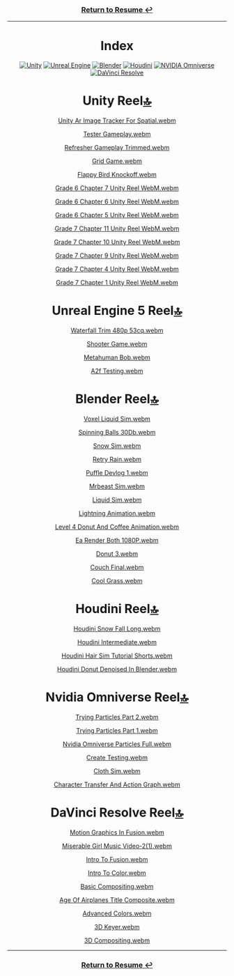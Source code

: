 <!--<video width="60" height="30" src="https://github.com/user-attachments/assets/a2aa109d-21f5-43e0-a637-a2e64dd70c96"></video>-->

<div align="center">
  <h3><a href = https://github.com/KenzKD>Return to Resume &#8617;</a></h3>
<hr>

  <h1 id="index">Index</h1>
  <p>
    <a href="#unity-reel"><img src="https://img.shields.io/badge/unity-white.svg?style=for-the-badge&amp;logo=unity&amp;logoColor=black" alt="Unity"></a>
    <a href="#unreal-engine-5-reel"><img src="https://img.shields.io/badge/unreal_engine-%23313131.svg?style=for-the-badge&amp;logo=unrealengine&amp;logoColor=white" alt="Unreal Engine"></a>
    <a href="#blender-reel"><img src="https://img.shields.io/badge/blender-%23E87D0D.svg?style=for-the-badge&amp;logo=blender&amp;logoColor=white" alt="Blender"></a>
    <a href="#houdini-reel"><img src="https://img.shields.io/badge/Houdini-%23FF4713?style=for-the-badge&amp;logo=houdini&amp;logoColor=white" alt="Houdini"></a>
    <a href="#nvidia-omniverse-reel"><img src="https://img.shields.io/badge/NVIDIA_Omniverse-%2376B900.svg?style=for-the-badge&amp;logo=nVIDIA&amp;logoColor=white" alt="NVIDIA Omniverse"></a>
    <a href="#davinci-resolve-reel"><img src="https://img.shields.io/badge/DaVinci%20Resolve-%23233A51?style=for-the-badge&amp;logo=davinciresolve" alt="DaVinci Resolve"></a>
  </p>


<h1 id="unity-reel-index-">Unity Reel<a href="#index">🔝</a></h1>

<p><a href="https://github.com/user-attachments/assets/99639aa4-07f3-4114-994d-c05e7184e1dc">Unity Ar Image Tracker For Spatial.webm</a></p>
<p><a href="https://github.com/user-attachments/assets/7a74882e-d533-4418-bdc0-9b578b86e108">Tester Gameplay.webm</a></p>
<p><a href="https://github.com/user-attachments/assets/2ef42573-81c7-4e12-a6b7-18985eed14c3">Refresher Gameplay Trimmed.webm</a></p>
<p><a href="https://github.com/user-attachments/assets/672e766f-f04e-4b23-addb-460c3ef7c0a2">Grid Game.webm</a></p>
<p><a href="https://github.com/user-attachments/assets/f0a4650b-ee83-4cc4-bf72-692d232bde61">Flappy Bird Knockoff.webm</a></p>

<p><a href="https://github.com/user-attachments/assets/4f52a2d9-1cb7-42ad-8bfc-f2c20171b013">Grade 6 Chapter 7 Unity Reel WebM.webm</a></p>
<p><a href="https://github.com/user-attachments/assets/0363ddaa-2e7c-4d21-81df-495700d4e2b4">Grade 6 Chapter 6 Unity Reel WebM.webm</a></p>
<p><a href="https://github.com/user-attachments/assets/1bdb3ece-ba1a-499a-aba9-f720ec3f68fa">Grade 6 Chapter 5 Unity Reel WebM.webm</a></p>

<p><a href="https://github.com/user-attachments/assets/68dd9f20-7aa7-4fc3-94b2-8fa1ef91b71b">Grade 7 Chapter 11 Unity Reel WebM.webm</a></p>
<p><a href="https://github.com/user-attachments/assets/b057d431-0725-4bed-a211-62f3d16b784a">Grade 7 Chapter 10 Unity Reel WebM.webm</a></p>
<p><a href="https://github.com/user-attachments/assets/36878342-d80d-4da9-89e4-95f71c6c2987">Grade 7 Chapter 9 Unity Reel WebM.webm</a></p>
<p><a href="https://github.com/user-attachments/assets/ea354bef-604b-4805-940c-c35fead6b8f8">Grade 7 Chapter 4 Unity Reel WebM.webm</a></p>
<p><a href="https://github.com/user-attachments/assets/935a1867-c6b7-49aa-b5a4-5a69bca116e9">Grade 7 Chapter 1 Unity Reel WebM.webm</a></p>


<h1 id="unreal-engine-5-reel-index-">Unreal Engine 5 Reel<a href="#index">🔝</a></h1>

<p><a href="https://github.com/user-attachments/assets/705eb10f-56da-4cde-bff6-5a2c788d28c2">Waterfall Trim 480p 53cq.webm</a></p>
<p><a href="https://github.com/user-attachments/assets/3e1e3e80-63db-4492-aacb-173aa93645c5">Shooter Game.webm</a></p>
<p><a href="https://github.com/user-attachments/assets/89bb0c92-074e-41d6-8083-a0691600e6a3">Metahuman Bob.webm</a></p>
<p><a href="https://github.com/user-attachments/assets/cb435cb1-0d14-4be4-a0d6-c2862fe7e980">A2f Testing.webm</a></p>


<h1 id="blender-reel-index-">Blender Reel<a href="#index">🔝</a></h1>

<p><a href="https://github.com/user-attachments/assets/812a2745-cef6-49c6-b06d-e83238e0c9ff">Voxel Liquid Sim.webm</a></p>
<p><a href="https://github.com/user-attachments/assets/709459b7-12f9-474d-8f0c-1dc34d6ee107">Spinning Balls 30Db.webm</a></p>
<p><a href="https://github.com/user-attachments/assets/d8a01607-4125-4ca1-9e83-b2b31805f618">Snow Sim.webm</a></p>
<p><a href="https://github.com/user-attachments/assets/73e3f4ff-c37d-45ab-b3be-dae65ed70a03">Retry Rain.webm</a></p>
<p><a href="https://github.com/user-attachments/assets/685baf51-f951-410d-ae31-5efe3dbeba80">Puffle Devlog 1.webm</a></p>
<p><a href="https://github.com/user-attachments/assets/11418c30-2642-4786-bda1-1cf359a7a005">Mrbeast Sim.webm</a></p>
<p><a href="https://github.com/user-attachments/assets/e689d3b8-8636-4d69-a347-32194256911f">Liquid Sim.webm</a></p>
<p><a href="https://github.com/user-attachments/assets/7f90f6e2-281f-425f-a78e-ca3d33802a05">Lightning Animation.webm</a></p>
<p><a href="https://github.com/user-attachments/assets/7b8cc635-0190-40b3-8b75-f42b78890d29">Level 4 Donut And Coffee Animation.webm</a></p>
<p><a href="https://github.com/user-attachments/assets/6093381c-146c-4fcc-b2e7-2e978795d0a4">Ea Render Both 1080P.webm</a></p>
<p><a href="https://github.com/user-attachments/assets/1a467b89-b7da-4c53-87f7-a9f008598c83">Donut 3.webm</a></p>
<p><a href="https://github.com/user-attachments/assets/8fc571aa-db83-4c46-b983-73307190e48c">Couch Final.webm</a></p>
<p><a href="https://github.com/user-attachments/assets/4c5a39bc-eeca-4550-a720-e77ac60ea4c4">Cool Grass.webm</a></p>


<h1 id="houdini-reel-index-">Houdini Reel<a href="#index">🔝</a></h1>

<p><a href="https://github.com/user-attachments/assets/1df88e11-a0c8-43d8-9e45-697bc84fee19">Houdini Snow Fall Long.webm</a></p>
<p><a href="https://github.com/user-attachments/assets/30ef47da-efa5-4c64-a570-1c5d141a713e">Houdini Intermediate.webm</a></p>
<p><a href="https://github.com/user-attachments/assets/0a352467-bf6b-482a-a820-4947215f2c5e">Houdini Hair Sim Tutorial Shorts.webm</a></p>
<p><a href="https://github.com/user-attachments/assets/12363ec1-d676-4f01-96cb-917ce72f910b">Houdini Donut Denoised In Blender.webm</a></p>


<h1 id="nvidia-omniverse-reel-index-">Nvidia Omniverse Reel<a href="#index">🔝</a></h1>

<p><a href="https://github.com/user-attachments/assets/06f5503a-a3c3-484b-aec9-e43de473de04">Trying Particles Part 2.webm</a></p>
<p><a href="https://github.com/user-attachments/assets/5c350706-0994-4cfe-a772-14300fda3a4d">Trying Particles Part 1.webm</a></p>
<p><a href="https://github.com/user-attachments/assets/5aa4221d-660c-402f-b89c-e1c648b82f84">Nvidia Omniverse Particles Full.webm</a></p>
<p><a href="https://github.com/user-attachments/assets/52933711-f348-4154-b4ce-1f9913ed777b">Create Testing.webm</a></p>
<p><a href="https://github.com/user-attachments/assets/cb7f272e-9f64-4d14-8065-a294c209c120">Cloth Sim.webm</a></p>
<p><a href="https://github.com/user-attachments/assets/7fcf6b06-c16a-4eee-bd23-475804c4ea08">Character Transfer And Action Graph.webm</a></p>


<h1 id="davinci-resolve-reel-index-">DaVinci Resolve Reel<a href="#index">🔝</a></h1>

<p><a href="https://github.com/user-attachments/assets/b3d902fe-1675-41d8-acf2-7f85767a9cd8">Motion Graphics In Fusion.webm</a></p>
<p><a href="https://github.com/user-attachments/assets/f8125c56-3cc2-4191-8906-802bbfac8a48">Miserable Girl Music Video-2(1).webm</a></p>
<p><a href="https://github.com/user-attachments/assets/1cc15a8b-54c0-46c8-800d-a0f5cb7ddd3c">Intro To Fusion.webm</a></p>
<p><a href="https://github.com/user-attachments/assets/f8c539b3-65a8-465b-9fb8-572c927d7b38">Intro To Color.webm</a></p>
<p><a href="https://github.com/user-attachments/assets/25c405b0-d526-479a-95a4-d400ba35a62d">Basic Compositing.webm</a></p>
<p><a href="https://github.com/user-attachments/assets/bb8aea8e-433d-4e9b-9f57-4297a0e72ed8">Age Of Airplanes Title Composite.webm</a></p>
<p><a href="https://github.com/user-attachments/assets/dd8d2633-97da-4233-bbed-7d33760baacb">Advanced Colors.webm</a></p>
<p><a href="https://github.com/user-attachments/assets/54daa189-d11d-4757-a5eb-50fefdcb455b">3D Keyer.webm</a></p>
<p><a href="https://github.com/user-attachments/assets/1a8bb81b-b197-481f-926f-1a562c4f27f4">3D Compositing.webm</a></p>

<hr>
  <h3><a href = https://github.com/KenzKD>Return to Resume &#8617;</a></h3>
</div>
